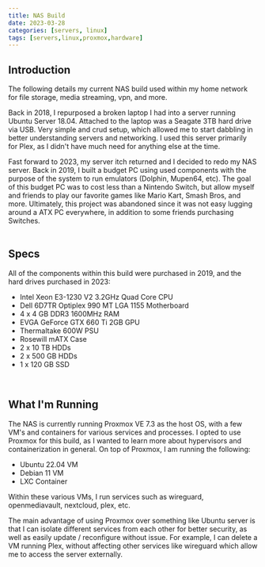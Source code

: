 ```yaml
---
title: NAS Build
date: 2023-03-28
categories: [servers, linux]
tags: [servers,linux,proxmox,hardware]
---
```


## Introduction
The following details my current NAS build used within my home network for file storage, media streaming, vpn, and more.

Back in 2018, I repurposed a broken laptop I had into a server running Ubuntu Server 18.04. Attached to the laptop was a Seagate 3TB hard drive via USB. Very simple and crud setup, which allowed me to start dabbling in better understanding servers and networking. I used this server primarily for Plex, as I didn't have much need for anything else at the time. 

Fast forward to 2023, my server itch returned and I decided to redo my NAS server. Back in 2019, I built a budget PC using used components with the purpose of the system to run emulators (Dolphin, Mupen64, etc). The goal of this budget PC was to cost less than a Nintendo Switch, but allow myself and friends to play our favorite games like Mario Kart, Smash Bros, and more. Ultimately, this project was abandoned since it was not easy lugging around a ATX PC everywhere, in addition to some friends purchasing Switches.  
<br>

## Specs
All of the components within this build were purchased in 2019, and the hard drives purchased in 2023:

- Intel Xeon E3-1230 V2 3.2GHz Quad Core CPU
- Dell 6D7TR Optiplex 990 MT LGA 1155 Motherboard
- 4 x 4 GB DDR3 1600MHz RAM
- EVGA GeForce GTX 660 Ti 2GB GPU
- Thermaltake 600W PSU
- Rosewill mATX Case 
- 2 x 10 TB HDDs
- 2 x 500 GB HDDs
- 1 x 120 GB SSD  
<br>

## What I'm Running
The NAS is currently running Proxmox VE 7.3 as the host OS, with a few VM's and containers for various services and processes. I opted to use Proxmox for this build, as I wanted to learn more about hypervisors and containerization in general. On top of Proxmox, I am running the following:  
- Ubuntu 22.04 VM  
- Debian 11 VM 
- LXC Container

Within these various VMs, I run services such as wireguard, openmediavault, nextcloud, plex, etc.

The main advantage of using Proxmox over something like Ubuntu server is that I can isolate different services from each other for better security, as well as easily update / reconfigure without issue. For example, I can delete a VM running Plex, without affecting other services like wireguard which allow me to access the server externally.  






